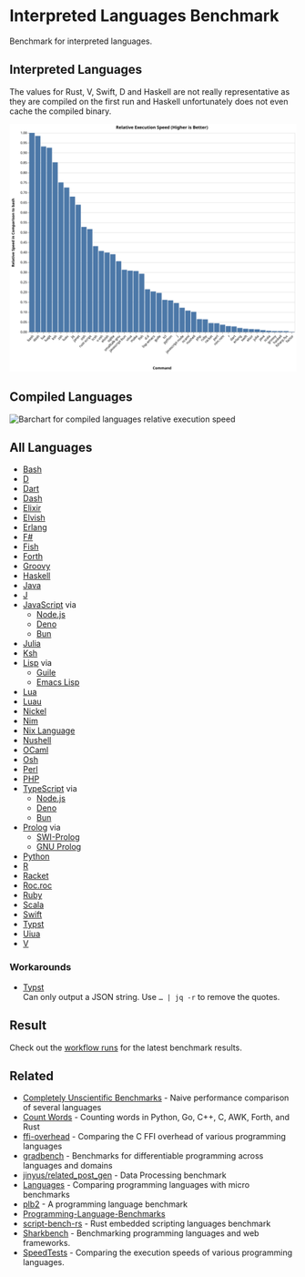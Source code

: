 # Interpreted Languages Benchmark

Benchmark for interpreted languages.


## Interpreted Languages

The values for Rust, V, Swift, D and Haskell are not really representative
as they are compiled on the first run
and Haskell unfortunately does not even cache the compiled binary.

![Barchart for relative execution speed](shebang-scripts/today/chart.svg)


## Compiled Languages

![Barchart for compiled languages relative execution speed](
  compiled/hello_world/compiled-chart.svg)


## All Languages

- [Bash]
- [D]
- [Dart]
- [Dash]
- [Elixir]
- [Elvish]
- [Erlang]
- [F#]
- [Fish]
- [Forth]
- [Groovy]
- [Haskell]
- [Java]
- [J]
- [JavaScript] via
  - [Node.js]
  - [Deno]
  - [Bun]
- [Julia]
- [Ksh]
- [Lisp] via
  - [Guile]
  - [Emacs Lisp]
- [Lua]
- [Luau]
- [Nickel]
- [Nim]
- [Nix Language]
- [Nushell]
- [OCaml]
- [Osh]
- [Perl]
- [PHP]
- [TypeScript] via
  - [Node.js]
  - [Deno]
  - [Bun]
- [Prolog] via
  - [SWI-Prolog]
  - [GNU Prolog]
- [Python]
- [R]
- [Racket]
- [Roc.roc]
- [Ruby]
- [Scala]
- [Swift]
- [Typst]
- [Uiua]
- [V]

[Bash]: https://www.gnu.org/software/bash/
[Bun]: https://bun.sh/
[D]: https://dlang.org
[Dart]: https://dart.dev/
[Dash]: https://wiki.archlinux.org/title/Dash
[Deno]: https://deno.com/
[Elixir]: https://elixir-lang.org/
[Elvish]: https://elv.sh/
[Emacs Lisp]: https://www.gnu.org/software/emacs/manual/html_node/elisp/index.html
[Erlang]: https://www.erlang.org/
[F#]: https://fsharp.org/
[Fish]: https://fishshell.com/
[Forth]: https://www.gnu.org/software/gforth/
[GNU Prolog]: https://www.gnu.org/software/gprolog/
[Groovy]: https://groovy-lang.org/
[Guile]: https://www.gnu.org/software/guile/
[Haskell]: https://www.haskell.org/
[J]: https://www.jsoftware.com/
[Java]: https://www.java.com/
[JavaScript]: https://en.wikipedia.org/wiki/JavaScript
[Julia]: https://julialang.org/
[Ksh]: https://www.kornshell.com/
[Lisp]: https://en.wikipedia.org/wiki/Lisp_(programming_language)
[Lua]: https://www.lua.org/
[Luau]: https://luau-lang.org/
[Nickel]: https://nickel-lang.org/
[Nim]: https://nim-lang.org/
[Nix Language]: https://nixos.org/manual/nix/stable/language/
[Node.js]: https://nodejs.org/
[Nushell]: https://www.nushell.sh/
[OCaml]: https://ocaml.org/
[Osh]: https://www.oilshell.org/
[Perl]: https://www.perl.org/
[PHP]: https://www.php.net/
[Prolog]: https://en.wikipedia.org/wiki/Prolog
[Python]: https://www.python.org/
[R]: https://www.r-project.org
[Racket]: https://racket-lang.org/
[Roc.roc]: https://roc-lang.org/
[Ruby]: https://www.ruby-lang.org/
[Scala]: https://www.scala-lang.org/
[SWI-Prolog]: https://www.swi-prolog.org/
[Swift]: https://swift.org/
[TypeScript]: https://www.typescriptlang.org/
[Typst]: https://typst.app/docs/
[Uiua]: https://www.uiua.org/
[V]: https://vlang.io/


### Workarounds

- [Typst] \
    Can only output a JSON string.
    Use `… | jq -r` to remove the quotes.


## Result

Check out the
[workflow runs](https://github.com/Airsequel/interpreted-languages-benchmark/actions)
for the latest benchmark results.


## Related

- [Completely Unscientific Benchmarks] - Naive performance comparison of several languages
- [Count Words] - Counting words in Python, Go, C++, C, AWK, Forth, and Rust
- [ffi-overhead] - Comparing the C FFI overhead of various programming languages
- [gradbench] - Benchmarks for differentiable programming across languages and domains
- [jinyus/related_post_gen] - Data Processing benchmark
- [Languages] - Comparing programming languages with micro benchmarks
- [plb2] - A programming language benchmark
- [Programming-Language-Benchmarks][PLB]
- [script-bench-rs] - Rust embedded scripting languages benchmark
- [Sharkbench] - Benchmarking programming languages and web frameworks.
- [SpeedTests] - Comparing the execution speeds of various programming languages.

[Completely Unscientific Benchmarks]: https://github.com/frol/completely-unscientific-benchmarks
[Count Words]: https://benhoyt.com/writings/count-words/
[ffi-overhead]: https://github.com/dyu/ffi-overhead
[gradbench]: https://github.com/gradbench/gradbench
[jinyus/related_post_gen]: https://github.com/jinyus/related_post_gen
[Languages]: https://github.com/bddicken/languages
[PLB]: https://github.com/hanabi1224/Programming-Language-Benchmarks
[plb2]: https://github.com/attractivechaos/plb2
[script-bench-rs]: https://github.com/khvzak/script-bench-rs
[Sharkbench]: https://github.com/sharkbench/sharkbench
[SpeedTests]: https://github.com/jabbalaci/SpeedTests
